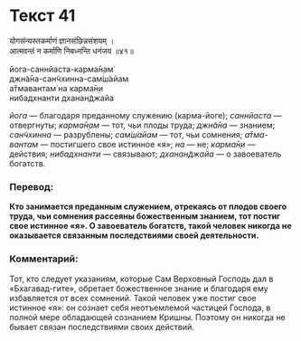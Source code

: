 # Текст 41

योगसंन्यस्तकर्माणं ज्ञानसंछिन्नसंशयम् ।  
आत्मवन्तं न कर्माणि निबध्नन्ति धनंजय ॥४१॥

йога-саннйаста-карма̄н̣ам̇  
джн̃а̄на-сан̃чхинна-сам̇ш́айам  
а̄тмавантам̇ на карма̄н̣и  
нибадхнанти дханан̃джайа

_йога_ — благодаря преданному служению (карма-йоге); _саннйаста_ — отвергнуты; _карма̄н̣ам_ — тот, чьи плоды труда; _джн̃а̄на_ — знанием; _сан̃чхинна_ — разрублены; _сам̇ш́айам_ — тот, чьи сомнения; _а̄тма-вантам_ — постигшего свое истинное «я»; _на_ — не; _карма̄н̣и_ — действия; _нибадхнанти_ — связывают; _дханан̃джайа_ — о завоеватель богатств.

### Перевод:

**Кто занимается преданным служением, отрекаясь от плодов своего труда, чьи сомнения рассеяны божественным знанием, тот постиг свое истинное «я». О завоеватель богатств, такой человек никогда не оказывается связанным последствиями своей деятельности.**

### Комментарий:

Тот, кто следует указаниям, которые Сам Верховный Господь дал в «Бхагавад-гите», обретает божественное знание и благодаря ему избавляется от всех сомнений. Такой человек уже постиг свое истинное «я»: он сознает себя неотъемлемой частицей Господа, в полной мере обладающей сознанием Кришны. Поэтому он никогда не бывает связан последствиями своих действий.